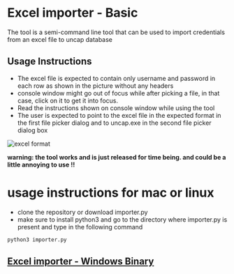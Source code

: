 # Excel importer - Basic

The tool is a semi-command line tool that can be used to import credentials from an excel file to uncap database

## Usage Instructions
- The excel file is expected to contain only username and password in each row as shown in the picture without any headers 
- console window might go out of focus while after picking a file, in that case, click on it to get it into focus.
- Read the instructions shown on console window while using the tool
- The user is expected to point to the excel file in the expected format in the first file picker dialog and to uncap.exe in the second file picker dialog box

![excel format](https://cloud.githubusercontent.com/assets/6873247/25778462/a1197188-331b-11e7-99ca-94a2c230290f.png)
 
**warning: the tool works and is just released for time being. and could be a little annoying to use !!**

# usage instructions for mac or linux
- clone the repository or download importer.py
- make sure to install python3 and go to the directory where importer.py is present and type in the following command 

```bash
python3 importer.py
```
## [Excel importer - Windows Binary](https://github.com/udaykrishna/unCap/releases/download/1.0.0/excel_importer.exe)
